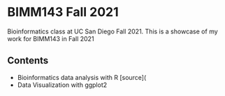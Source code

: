 # BIMM143 Fall 2021
Bioinformatics class at UC San Diego Fall 2021.
This is a showcase of my work for BIMM143 in Fall 2021

## Contents
- Bioinformatics data analysis with R [source](
- Data Visualization with ggplot2
